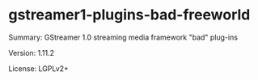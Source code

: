 #           gstreamer1-plugins-bad-freeworld
 
Summary:        GStreamer 1.0 streaming media framework "bad" plug-ins
 
Version:        1.11.2
 
License:        LGPLv2+
 
